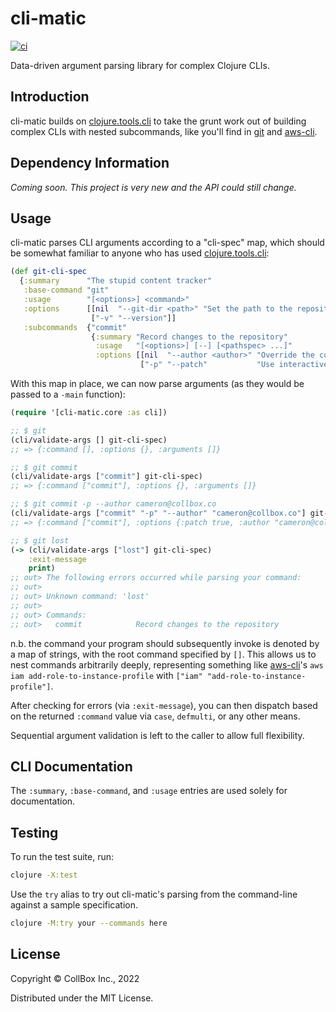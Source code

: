 # cli-matic

[![ci][]](https://dl.circleci.com/status-badge/redirect/gh/collbox/cli-matic/tree/develop)

Data-driven argument parsing library for complex Clojure CLIs.

## Introduction

cli-matic builds on [clojure.tools.cli][] to take the grunt work out
of building complex CLIs with nested subcommands, like you'll find in
[git][] and [aws-cli][].

## Dependency Information

*Coming soon.  This project is very new and the API could still
change.*

## Usage

cli-matic parses CLI arguments according to a "cli-spec" map, which
should be somewhat familiar to anyone who has used
[clojure.tools.cli][]:

```clj
(def git-cli-spec
  {:summary      "The stupid content tracker"
   :base-command "git"
   :usage        "[<options>] <command>"
   :options      [[nil  "--git-dir <path>" "Set the path to the repository (\".git\" directory)"]
                  ["-v" "--version"]]
   :subcommands  {"commit"
                  {:summary "Record changes to the repository"
                   :usage   "[<options>] [--] [<pathspec> ...]"
                   :options [[nil  "--author <author>" "Override the commit author"]
                             ["-p" "--patch"           "Use interactive patch selection interface"]]}}})
```

With this map in place, we can now parse arguments (as they would be
passed to a `-main` function):

```clj
(require '[cli-matic.core :as cli])

;; $ git
(cli/validate-args [] git-cli-spec)
;; => {:command [], :options {}, :arguments []}

;; $ git commit
(cli/validate-args ["commit"] git-cli-spec)
;; => {:command ["commit"], :options {}, :arguments []}

;; $ git commit -p --author cameron@collbox.co
(cli/validate-args ["commit" "-p" "--author" "cameron@collbox.co"] git-cli-spec)
;; => {:command ["commit"], :options {:patch true, :author "cameron@collbox.co"}, :arguments []}

;; $ git lost
(-> (cli/validate-args ["lost"] git-cli-spec)
    :exit-message
    print)
;; out> The following errors occurred while parsing your command:
;; out>
;; out> Unknown command: 'lost'
;; out>
;; out> Commands:
;; out>   commit            Record changes to the repository
```

n.b. the command your program should subsequently invoke is denoted by
a map of strings, with the root command specified by `[]`.  This
allows us to nest commands arbitrarily deeply, representing something
like [aws-cli][]'s `aws iam add-role-to-instance-profile` with `["iam"
"add-role-to-instance-profile"]`.

After checking for errors (via `:exit-message`), you can then dispatch
based on the returned `:command` value via `case`, `defmulti`, or any
other means.

Sequential argument validation is left to the caller to allow full
flexibility.

## CLI Documentation

The `:summary`, `:base-command`, and `:usage` entries are used solely
for documentation.

## Testing

To run the test suite, run:

```sh
clojure -X:test
```

Use the `try` alias to try out cli-matic's parsing from the
command-line against a sample specification.

```sh
clojure -M:try your --commands here
```

## License

Copyright © CollBox Inc., 2022

Distributed under the MIT License.

[aws-cli]: https://aws.amazon.com/cli/
[ci]: https://dl.circleci.com/status-badge/img/gh/collbox/cli-matic/tree/develop.svg?style=svg
[clojure.tools.cli]: https://github.com/clojure/tools.cli
[git]: https://git-scm.com/
